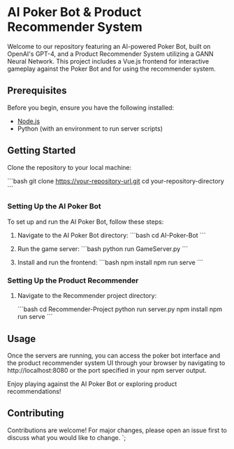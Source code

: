 # AI Poker Bot & Product Recommender System

Welcome to our repository featuring an AI-powered Poker Bot, built on OpenAI's GPT-4, and a Product Recommender System utilizing a GANN Neural Network. This project includes a Vue.js frontend for interactive gameplay against the Poker Bot and for using the recommender system.

## Prerequisites

Before you begin, ensure you have the following installed:
- [Node.js](https://nodejs.org/)
- Python (with an environment to run server scripts)

## Getting Started

Clone the repository to your local machine:

\`\`\`bash
git clone https://your-repository-url.git
cd your-repository-directory
\`\`\`

### Setting Up the AI Poker Bot

To set up and run the AI Poker Bot, follow these steps:

1. Navigate to the AI Poker Bot directory:
   \`\`\`bash
   cd AI-Poker-Bot
   \`\`\`

2. Run the game server:
   \`\`\`bash
   python run GameServer.py
   \`\`\`

3. Install and run the frontend:
   \`\`\`bash
   npm install
   npm run serve
   \`\`\`

### Setting Up the Product Recommender

1. Navigate to the Recommender project directory:

   \`\`\`bash
   cd Recommender-Project
   python run server.py
   npm install
   npm run serve
   \`\`\`

## Usage

Once the servers are running, you can access the poker bot interface and the product recommender system UI through your browser by navigating to http://localhost:8080 or the port specified in your npm server output.

Enjoy playing against the AI Poker Bot or exploring product recommendations!

## Contributing

Contributions are welcome! For major changes, please open an issue first to discuss what you would like to change.
`;

